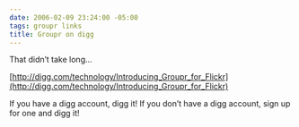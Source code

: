 ```yaml
---
date: 2006-02-09 23:24:00 -05:00
tags: groupr links
title: Groupr on digg
---
```


That didn’t take long…

[http://digg.com/technology/Introducing_Groupr_for_Flickr](http://digg.com/technology/Introducing_Groupr_for_Flickr)

If you have a digg account, digg it! If you don’t have a digg account, sign up for one and digg it!